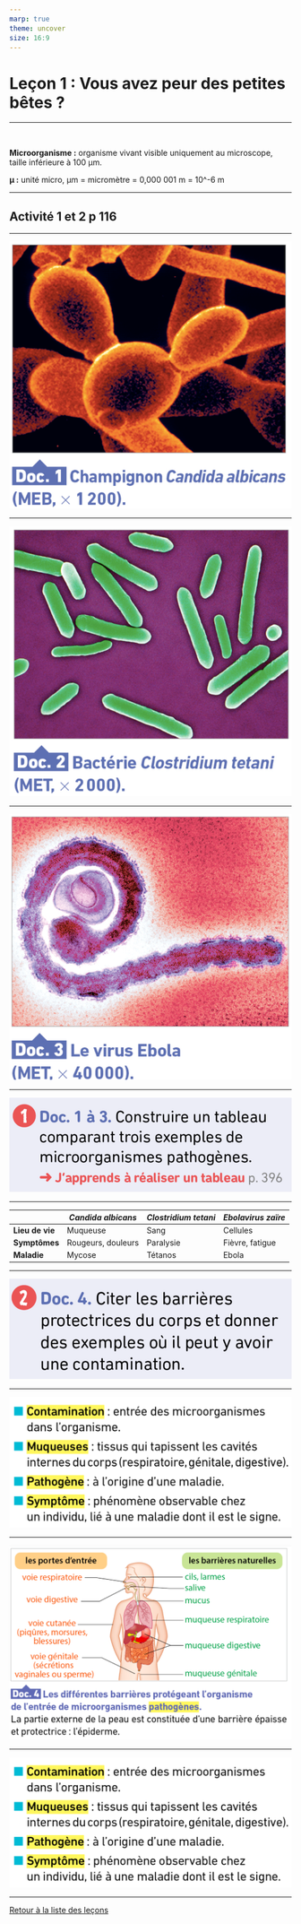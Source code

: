 ```yaml
---
marp: true
theme: uncover
size: 16:9
---
```

<!-- paginate: true -->

# Leçon 1 : Vous avez peur des petites bêtes ? 

---
 

**Microorganisme :** organisme vivant visible uniquement au microscope, taille inférieure à 100 µm.

**µ :** unité micro, µm = micromètre = 0,000 001 m =  10^-6 m


---

## Activité 1 et 2 p 116

---

![](../Ressources/Photos/d1p116.png)
  

---
    

![](../Ressources/Photos/d2p116.png)


---


![](../Ressources/Photos/d3p116.png)  


---

![](../Ressources/Photos/q1p116.png)

--- 
     

|    |  *Candida albicans* | *Clostridium tetani*   |   *Ebolavirus zaïre* |
|----|----|----|----|
|  **Lieu de vie**  |  Muqueuse  | Sang   |  Cellules  |
|  **Symptômes**  |  Rougeurs, douleurs  |  Paralysie  |  Fièvre, fatigue  |
|  **Maladie**  |  Mycose  |   Tétanos |  Ebola  |

---

![](../Ressources/Photos/q2p116.png)

---

![bg fit](../Ressources/Photos/q4p116.png)

---

![bg fit](../Ressources/Photos/Capture%20d’écran%202019-08-28%20à%2009.01.49.png)

---

![fit bg](../Ressources\Photos\Capture%20d’écran%202019-08-28%20à%2009.02.19.png)

---

[Retour à la liste des leçons](liste.html)